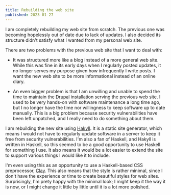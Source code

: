 ```yaml
---
title: Rebuilding the web site
published: 2023-01-27
---
```


I am completely rebuilding my web site from scratch.
The previous one was becoming hopelessly out of date due to lack of updates.
I also decided its structure didn't satisfy what I wanted from my personal web site.

There are two problems with the previous web site that I want to deal with:

*   It was structured more like a blog instead of a more general web site.
    While this was fine in its early days when I regularly posted updates,
    it no longer serves my purpose given how infrequently I write posts.
    I want the new web site to be more informational instead of an online diary.

*   An even bigger problem is that I am unwilling and unable to spend the time
    to maintain the [Drupal] installation serving the previous web site.
    I used to be very hands-on with software maintenance a long time ago,
    but I no longer have the time nor willingness to keep software
    up to date manually.  This is a big problem because security vulnerabilities
    have been left unpatched, and I really need to do something about them.

I am rebuilding the new site using [Hakyll].  It is a static site generator,
which means I would not have to regularly update software in a server
to keep it free from security vulnerabilities.  I'm also a fan of Haskell,
and Hakyll is written in Haskell, so this seemed to be a good opportunity
to use Haskell for something I use.  It also means it would be a lot
easier to extend the site to support various things I would like it to include.

I'm even using this as an opportunity to use a Haskell-based CSS preprocessor, [Clay].
This also means that the style is rather minimal, since I don't have the
experience or time to create beautiful styles for web sites.
Surprisingly, I'm prety happy with the minimal look;
I might keep it the way it is now,
or I might change it little by little until it is a lot more polished.

[Clay]: http://fvisser.nl/clay/
[Drupal]: https://drupal.org/
[Hakyll]: https://jaspervdj.be/hakyll/
